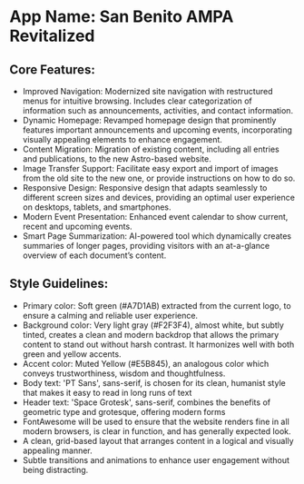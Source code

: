 # **App Name**: San Benito AMPA Revitalized

## Core Features:

- Improved Navigation: Modernized site navigation with restructured menus for intuitive browsing. Includes clear categorization of information such as announcements, activities, and contact information.
- Dynamic Homepage: Revamped homepage design that prominently features important announcements and upcoming events, incorporating visually appealing elements to enhance engagement.
- Content Migration: Migration of existing content, including all entries and publications, to the new Astro-based website.
- Image Transfer Support: Facilitate easy export and import of images from the old site to the new one, or provide instructions on how to do so.
- Responsive Design: Responsive design that adapts seamlessly to different screen sizes and devices, providing an optimal user experience on desktops, tablets, and smartphones.
- Modern Event Presentation: Enhanced event calendar to show current, recent and upcoming events.
- Smart Page Summarization: AI-powered tool which dynamically creates summaries of longer pages, providing visitors with an at-a-glance overview of each document’s content.

## Style Guidelines:

- Primary color: Soft green (#A7D1AB) extracted from the current logo, to ensure a calming and reliable user experience.
- Background color: Very light gray (#F2F3F4), almost white, but subtly tinted, creates a clean and modern backdrop that allows the primary content to stand out without harsh contrast. It harmonizes well with both green and yellow accents.
- Accent color: Muted Yellow (#E5B845), an analogous color which conveys trustworthiness, wisdom and thoughtfulness.
- Body text: 'PT Sans', sans-serif, is chosen for its clean, humanist style that makes it easy to read in long runs of text
- Header text: 'Space Grotesk', sans-serif, combines the benefits of geometric type and grotesque, offering modern forms
- FontAwesome will be used to ensure that the website renders fine in all modern browsers, is clear in function, and has generally expected look.
- A clean, grid-based layout that arranges content in a logical and visually appealing manner.
- Subtle transitions and animations to enhance user engagement without being distracting.